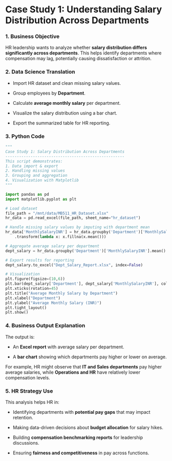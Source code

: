 

# **Case Study 1: Understanding Salary Distribution Across Departments**

### 1. Business Objective

HR leadership wants to analyze whether **salary distribution differs significantly across departments**. This helps identify departments where compensation may lag, potentially causing dissatisfaction or attrition.

### 2. Data Science Translation

- Import HR dataset and clean missing salary values.

- Group employees by **Department**.

- Calculate **average monthly salary** per department.

- Visualize the salary distribution using a bar chart.

- Export the summarized table for HR reporting.

### 3. Python Code

```python
"""
Case Study 1: Salary Distribution Across Departments
----------------------------------------------------
This script demonstrates:
1. Data import & export
2. Handling missing values
3. Grouping and aggregation
4. Visualization with Matplotlib
"""

import pandas as pd
import matplotlib.pyplot as plt

# Load dataset
file_path = "/mnt/data/MB511_HR_Dataset.xlsx"
hr_data = pd.read_excel(file_path, sheet_name="hr_dataset")

# Handle missing salary values by imputing with department mean
hr_data['MonthlySalaryINR'] = hr_data.groupby('Department')['MonthlySalaryINR']\
    .transform(lambda x: x.fillna(x.mean()))

# Aggregate average salary per department
dept_salary = hr_data.groupby('Department')['MonthlySalaryINR'].mean().reset_index()

# Export results for reporting
dept_salary.to_excel("Dept_Salary_Report.xlsx", index=False)

# Visualization
plt.figure(figsize=(10,6))
plt.bar(dept_salary['Department'], dept_salary['MonthlySalaryINR'], color="skyblue")
plt.xticks(rotation=45)
plt.title("Average Monthly Salary by Department")
plt.xlabel("Department")
plt.ylabel("Average Monthly Salary (INR)")
plt.tight_layout()
plt.show()
```

### 4. Business Output Explanation

The output is:

- An **Excel report** with average salary per department.

- A **bar chart** showing which departments pay higher or lower on average.

For example, HR might observe that **IT and Sales departments** pay higher average salaries, while **Operations and HR** have relatively lower compensation levels.

### 5. HR Strategy Use

This analysis helps HR in:

- Identifying departments with **potential pay gaps** that may impact retention.

- Making data-driven decisions about **budget allocation** for salary hikes.

- Building **compensation benchmarking reports** for leadership discussions.

- Ensuring **fairness and competitiveness** in pay across functions.


